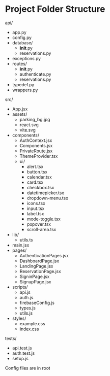 # Project Folder Structure

api/
- app.py
- config.py
- database/
  - __init__.py
  - reservations.py
- exceptions.py
- routes/
  - __init__.py
  - authenticate.py
  - reservations.py
- typedef.py
- wrappers.py

src/
- App.jsx
- assets/
  - parking_bg.jpg
  - react.svg
  - vite.svg
- components/
  - AuthContext.jsx
  - Components.jsx
  - PrivateRoute.jsx
  - ThemeProvider.tsx
  - ui/
    - alert.tsx
    - button.tsx
    - calendar.tsx
    - card.tsx
    - checkbox.tsx
    - datetimepicker.tsx
    - dropdown-menu.tsx
    - icons.tsx
    - input.tsx
    - label.tsx
    - mode-toggle.tsx
    - popover.tsx
    - scroll-area.tsx
- lib/
  - utils.ts
- main.jsx
- pages/
  - AuthenticationPages.jsx
  - DashboardPage.jsx
  - LandingPage.jsx
  - ReservationPage.jsx
  - SigninPage.jsx
  - SignupPage.jsx
- scripts/
  - api.js
  - auth.js
  - firebaseConfig.js
  - types.js
  - utils.js
- styles/
  - example.css
  - index.css

tests/
- api.test.js
- auth.test.js
- setup.js

Config files are in root
